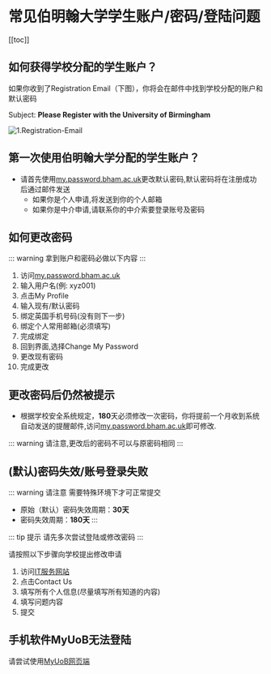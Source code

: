 # 常见伯明翰大学学生账户/密码/登陆问题

[[toc]]

## 如何获得学校分配的学生账户？

如果你收到了Registration Email（下图），你将会在邮件中找到学校分配的账户和默认密码

Subject: **Please Register with the University of Birmingham**

![1.Registration-Email](https://cdn.iuob.uk/help/details/enrolled/account/account.1.Registration-Email.jpg)

## 第一次使用伯明翰大学分配的学生账户？

- 请首先使用[my.password.bham.ac.uk](https://my.password.bham.ac.uk/)更改默认密码,默认密码将在注册成功后通过邮件发送
    - 如果你是个人申请,将发送到你的个人邮箱
    - 如果你是中介申请,请联系你的中介索要登录账号及密码

## 如何更改密码

::: warning
拿到账户和密码必做以下内容
:::

1. 访问[my.password.bham.ac.uk](https://my.password.bham.ac.uk/)
2. 输入用户名(例: xyz001)
3. 点击My Profile
4. 输入现有/默认密码
5. 绑定英国手机号码(没有则下一步)
6. 绑定个人常用邮箱(必须填写)
7. 完成绑定
8. 回到界面,选择Change My Password
9. 更改现有密码
10. 完成更改

## 更改密码后仍然被提示

- 根据学校安全系统规定，**180**天必须修改一次密码，你将提前一个月收到系统自动发送的提醒邮件,访问[my.password.bham.ac.uk](https://my.password.bham.ac.uk/)即可修改.

::: warning
请注意,更改后的密码不可以与原密码相同
:::

## (默认)密码失效/账号登录失败

::: warning 请注意
需要特殊环境下才可正常提交

* 原始（默认）密码失效周期：**30天**
* 密码失效周期：**180天**
:::

::: tip 提示
请先多次尝试登陆或修改密码
:::

请按照以下步骤向学校提出修改申请
1. 访问[IT服务网站](https://universityofbirmingham.service-now.com/itportal/?id=uob_cannotlogin)
2. 点击Contact Us
3. 填写所有个人信息(尽量填写所有知道的内容)
4. 填写问题内容
5. 提交


## 手机软件MyUoB无法登陆

请尝试使用[MyUoB网页端](https://myuob.bham.ac.uk/)

